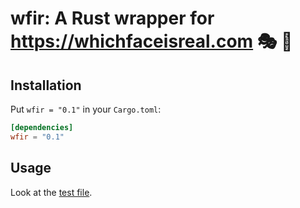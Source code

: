 # wfir: A Rust wrapper for https://whichfaceisreal.com 🎭 🦀

## Installation

Put `wfir = "0.1"` in your `Cargo.toml`:
```toml
[dependencies]
wfir = "0.1"
```

## Usage

Look at the [test file](tests/test.rs).
